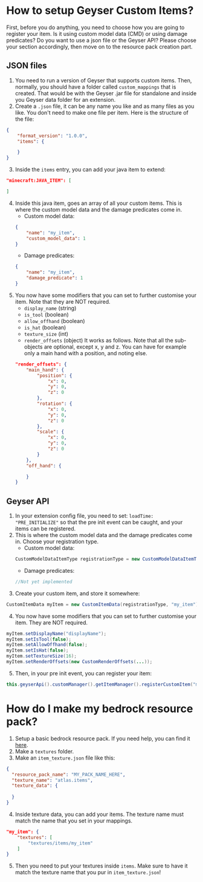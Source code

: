 # How to setup Geyser Custom Items?
First, before you do anything, you need to choose how you are going to register your item. Is it using custom model data (CMD) or using damage predicates? Do you want to use a json file or the Geyser API? Please choose your section accordingly, then move on to the resource pack creation part.

## JSON files
1. You need to run a version of Geyser that supports custom items. Then, normally, you should have a folder called `custom_mappings` that is created. That would be with the Geyser .jar file for standalone and inside you Geyser data folder for an extension.
2. Create a `.json` file, it can be any name you like and as many files as you like. You don't need to make one file per item. Here is the structure of the file:
```json
{
    "format_version": "1.0.0",
    "items": {

    }
}
```
3. Inside the `items` entry, you can add your java item to extend:
```json
"minecraft:JAVA_ITEM": [

]
```
4. Inside this java item, goes an array of all your custom items. This is where the custom model data and the damage predicates come in.
    * Custom model data:
    ```json
    {
        "name": "my_item",
        "custom_model_data": 1
    }
    ```
    * Damage predicates:
    ```json
    {
        "name": "my_item",
        "damage_predicate": 1
    }
    ```
5. You now have some modifiers that you can set to further customise your item. Note that they are NOT required.
    * `display_name` (string)
    * `is_tool` (boolean)
    * `allow_offhand` (boolean)
    * `is_hat` (boolean)
    * `texture_size` (int)
    * `render_offsets` (object) It works as follows. Note that all the sub-objects are optional, except x, y and z. You can have for example only a main hand with a position, and noting else.
    ```json
    "render_offsets": {
        "main_hand": {
            "position": {
                "x": 0,
                "y": 0,
                "z": 0
            },
            "rotation": {
                "x": 0,
                "y": 0,
                "z": 0
            },
            "scale": {
                "x": 0,
                "y": 0,
                "z": 0
            }
        },
        "off_hand": {

        }
    }
    ```

## Geyser API
1. In your extension config file, you need to set: `loadTime: "PRE_INITIALIZE"` so that the pre init event can be caught, and your items can be registered.
2. This is where the custom model data and the damage predicates come in. Choose your registration type.
    * Custom model data:
    ```java
    CustomModelDataItemType registrationType = new CustomModelDataItemType(111111)
    ```
    * Damage predicates:
    ```java
    //Not yet implemented
    ```
3. Create your custom item, and store it somewhere:
```java
CustomItemData myItem = new CustomItemData(registrationType, "my_item");
```
4. You now have some modifiers that you can set to further customise your item. They are NOT required.
```java
myItem.setDisplayName("displayName");
myItem.setIsTool(false);
myItem.setAllowOffhand(false);
myItem.setIsHat(false);
myItem.setTextureSize(16);
myItem.setRenderOffsets(new CustomRenderOffsets(...));
```
5. Then, in your pre init event, you can register your item:
```java
this.geyserApi().customManager().getItemManager().registerCustomItem("minecraft:JAVA_ITEM", myItem);
```

# How do I make my bedrock resource pack?
1. Setup a basic bedrock resource pack. If you need help, you can find it [here](https://wiki.bedrock.dev/guide/project-setup.html#rp-manifest).
2. Make a `textures` folder.
3. Make an `item_texture.json` file like this:
```json
{
  "resource_pack_name": "MY_PACK_NAME_HERE",
  "texture_name": "atlas.items",
  "texture_data": {
    
  }
}
```
4. Inside texture data, you can add your items. The texture name must match the name that you set in your mappings.
```json
"my_item": {
    "textures": [
        "textures/items/my_item"
    ]
}
```
5. Then you need to put your textures inside `items`. Make sure to have it match the texture name that you pur in `item_texture.json`!